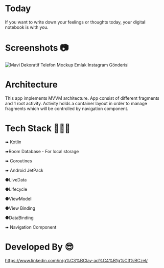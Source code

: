 # Today

If you want to write down your feelings or thoughts today, your digital notebook is with you.

# Screenshots 📷
![Mavi Dekoratif Telefon Mockup Emlak Instagram Gönderisi](https://github.com/GulayAdgzl/Today/assets/44726684/99b86a2c-2f1b-476d-be1c-870b2e7ade8e)




# Architecture
This app implements MVVM architecture. App consist of different fragments and 1 root activity.
Activity holds a container layout in order to manage fragments which will be controlled by navigation component.

# Tech Stack 👩🏽‍💻
➠ Kotlin

➠Room Database - For local storage

➠ Coroutines

➠ Android JetPack

   ●LiveData
   
   ●Lifecycle
   
   ●ViewModel
   
   ●View Binding
   
   ●DataBinding

➠ Navigation Component

# Developed By 😎
https://www.linkedin.com/in/g%C3%BClay-ad%C4%B1g%C3%BCzel/
